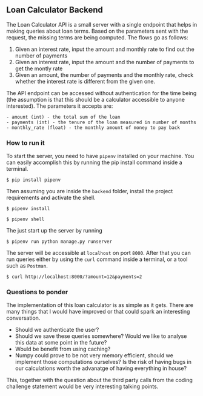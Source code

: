 ## Loan Calculator Backend

The Loan Calculator API is a small server with a single endpoint that helps in making queries about loan terms.
Based on the parameters sent with the request, the missing terms are being computed. The flows go as follows:

1. Given an interest rate, input the amount and monthly rate to find out the number of payments 
2. Given an interest rate, input the amount and the number of payments to get the montly rate
3. Given an amount, the number of payments and the monthly rate, check whether the interest rate is different from the given one.

The API endpoint can be accessed without authentication for the time being (the assumption is that this should be a calculator accessible to anyone interested). The parameters it accepts are:

```
- amount (int) - the total sum of the loan
- payments (int) - the tenure of the loan measured in number of months
- monthly_rate (float) - the monthly amount of money to pay back
```

### How to run it

To start the server, you need to have `pipenv` installed on your machine. You can easily accomplish this by running the pip install command inside a terminal.

```
$ pip install pipenv
``` 

Then assuming you are inside the `backend` folder, install the project requirements and activate the shell.

```
$ pipenv install

$ pipenv shell
```

The just start up the server by running

```
$ pipenv run python manage.py runserver
```

The server will be accessible at `localhost` on port `8000`. 
After that you can run queries either by using the `curl` command inside a terminal, or a tool such as `Postman`.

```
$ curl http://localhost:8000/?amount=12&payments=2
```

### Questions to ponder

The implementation of this loan calculator is as simple as it gets. There are many things that I would have improved or that could spark an interesting conversation.


- Should we authenticate the user?
- Should we save these queries somewhere? Would we like to analyse this data at some point in the future?
- Would be benefit from using caching? 
- Numpy could prove to be not very memory efficient, should we implement those computations ourselves? Is the risk of having bugs in our calculations worth the advanatge of having everything in house?

This, together with the question about the third party calls from the coding challenge statement would be very interesting talking points. 

